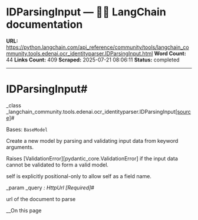 # IDParsingInput — 🦜🔗 LangChain  documentation

**URL:** https://python.langchain.com/api_reference/community/tools/langchain_community.tools.edenai.ocr_identityparser.IDParsingInput.html
**Word Count:** 44
**Links Count:** 409
**Scraped:** 2025-07-21 08:06:11
**Status:** completed

---

# IDParsingInput\#

_class _langchain\_community.tools.edenai.ocr\_identityparser.IDParsingInput[\[source\]](https://python.langchain.com/api_reference/_modules/langchain_community/tools/edenai/ocr_identityparser.html#IDParsingInput)\#     

Bases: `BaseModel`

Create a new model by parsing and validating input data from keyword arguments.

Raises \[ValidationError\]\[pydantic\_core.ValidationError\] if the input data cannot be validated to form a valid model.

self is explicitly positional-only to allow self as a field name.

_param _query _: HttpUrl_ _\[Required\]_\#     

url of the document to parse

__On this page